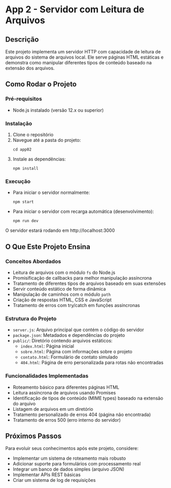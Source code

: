 # App 2 - Servidor com Leitura de Arquivos

## Descrição
Este projeto implementa um servidor HTTP com capacidade de leitura de arquivos do sistema de arquivos local. Ele serve páginas HTML estáticas e demonstra como manipular diferentes tipos de conteúdo baseado na extensão dos arquivos.

## Como Rodar o Projeto

### Pré-requisitos
- Node.js instalado (versão 12.x ou superior)

### Instalação
1. Clone o repositório
2. Navegue até a pasta do projeto:
   ```
   cd app02
   ```
3. Instale as dependências:
   ```
   npm install
   ```

### Execução
- Para iniciar o servidor normalmente:
  ```
  npm start
  ```
- Para iniciar o servidor com recarga automática (desenvolvimento):
  ```
  npm run dev
  ```

O servidor estará rodando em http://localhost:3000

## O Que Este Projeto Ensina

### Conceitos Abordados
- Leitura de arquivos com o módulo `fs` do Node.js
- Promisificação de callbacks para melhor manipulação assíncrona
- Tratamento de diferentes tipos de arquivos baseado em suas extensões
- Servir conteúdo estático de forma dinâmica
- Manipulação de caminhos com o módulo `path`
- Criação de respostas HTML, CSS e JavaScript
- Tratamento de erros com try/catch em funções assíncronas

### Estrutura do Projeto
- `server.js`: Arquivo principal que contém o código do servidor
- `package.json`: Metadados e dependências do projeto
- `public/`: Diretório contendo arquivos estáticos:
  - `index.html`: Página inicial
  - `sobre.html`: Página com informações sobre o projeto
  - `contato.html`: Formulário de contato simulado
  - `404.html`: Página de erro personalizada para rotas não encontradas

### Funcionalidades Implementadas
- Roteamento básico para diferentes páginas HTML
- Leitura assíncrona de arquivos usando Promises
- Identificação de tipos de conteúdo (MIME types) baseado na extensão do arquivo
- Listagem de arquivos em um diretório
- Tratamento personalizado de erros 404 (página não encontrada)
- Tratamento de erros 500 (erro interno do servidor)

## Próximos Passos
Para evoluir seus conhecimentos após este projeto, considere:
- Implementar um sistema de roteamento mais robusto
- Adicionar suporte para formulários com processamento real
- Integrar um banco de dados simples (arquivo JSON)
- Implementar APIs REST básicas
- Criar um sistema de log de requisições 